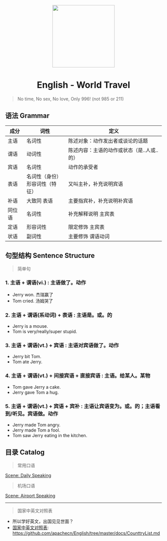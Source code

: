 <p align="center">
    <a href="https://www.apachecn.org">
        <img width="200" src="http://data.apachecn.org/img/logo/GreenHat.jpg">
    </a>
</p>

<h1 align="center">English - World Travel</h1>

> No time, No sex, No love, Only 996! (not 985 or 211)

## 语法 Grammar

| 成分 | 词性 | 定义 | 
| -- | -- | -- |
| 主语   | 名词性 | 陈述对象：动作发出者或谈论的话题 |
| 谓语   | 动词性 | 陈述内容：主语的动作或状态（是..人或..的） |
| 宾语   | 名词性 | 动作的承受者 |
| 表语   | 名词性（身份）<br/>形容词性（特征） | 又叫主补，补充说明宾语 |
| 补语   | 大致同 表语 | 主要指宾补，补充说明补宾语 |
| 同位语 | 名词性 | 补充解释说明 主宾表 |
| 定语   | 形容词性 | 限定修饰 主宾表 |
| 状语   | 副词性 | 主要修饰 谓语动词 |

## 句型结构 Sentence Structure

> 简单句

### 1. 主语 + 谓语(vi.) :  主语做了。动作

* Jerry won. 杰瑞赢了
* Tom cried. 汤姆哭了

### 2. 主语 + 谓语(系动词)  + 表语 : 主语是。或。的

* Jerry is a mouse.
* Tom is very/really/super stupid.

### 3. 主语 + 谓语(vt.)  + 宾语 : 主语对宾语做了。动作

* Jerry bit Tom.
* Tom ate Jerry.

### 4. 主语 + 谓语(vt.)  + 间接宾语 + 直接宾语 : 主语。给某人。某物

* Tom gave Jerry a cake.
* Jerry gave Tom a hug.

### 5. 主语 + 谓语(vt.) + 宾语 + 宾补 : 主语让宾语变为。或。的；主语看到/听见。宾语做。动作

* Jerry made Tom angry.
* Jerry made Tom a fool.
* Tom saw Jerry eating in the kitchen.

## 目录 Catalog

> 常用口语

[Scene: Daily Speaking](/docs/DailySpeaking.md)

> 机场口语

[Scene: Airport Speaking](/docs/AirportSpeaking.md)


---

> 国家中英文对照表

* 所以学好英文，出国见见世面？
* [国家中英文对照表](/docs/CounttryList.md): https://github.com/apachecn/English/tree/master/docs/CounttryList.md

